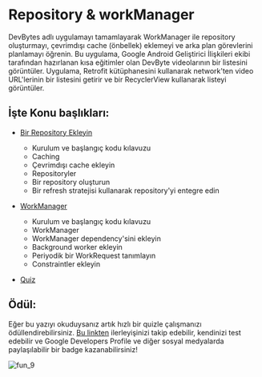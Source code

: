 # Repository & workManager

DevBytes adlı uygulamayı tamamlayarak WorkManager ile repository oluşturmayı, çevrimdışı cache (önbellek) eklemeyi ve arka plan görevlerini planlamayı öğrenin. Bu uygulama, Google Android Geliştirici İlişkileri ekibi tarafından hazırlanan kısa eğitimler olan DevByte videolarının bir listesini görüntüler. Uygulama, Retrofit kütüphanesini kullanarak network'ten video URL'lerinin bir listesini getirir ve bir RecyclerView kullanarak listeyi görüntüler.

## İşte Konu başlıkları:

- [Bir Repository Ekleyin](https://github.com/serkanalc/Android-Kotlin-Fundamentals/tree/main/Part%209%20-%20Repository%20%26%20workManager%20/D%C3%B6k%C3%BCman%201%20-%20Bir%20Repository%20Ekleyin)
  - Kurulum ve başlangıç kodu kılavuzu
  - Caching
  - Çevrimdışı cache ekleyin
  - Repositoryler
  - Bir repository oluşturun
  - Bir refresh stratejisi kullanarak repository'yi entegre edin

- [WorkManager](https://github.com/serkanalc/Android-Kotlin-Fundamentals/tree/main/Part%209%20-%20Repository%20%26%20workManager%20/D%C3%B6k%C3%BCman%202%20-%20WorkManager)
  - Kurulum ve başlangıç kodu kılavuzu
  - WorkManager
  - WorkManager dependency'sini ekleyin
  - Background worker ekleyin
  - Periyodik bir WorkRequest tanımlayın
  - Constraintler ekleyin
  

- [Quiz](https://github.com/serkanalc/Android-Kotlin-Fundamentals/tree/main/Part%209%20-%20Repository%20%26%20workManager%20/Quiz)

## Ödül:

Eğer bu yazıyı okuduysanız artık hızlı bir quizle çalışmanızı ödüllendirebilirsiniz. [Bu linkten](https://developer.android.com/courses/pathways/kotlin-fundamentals-nine#0) 
ilerleyişinizi takip edebilir, kendinizi test edebilir ve Google Developers Profile ve diğer sosyal medyalarda paylaşılabilir
bir badge kazanabilirsiniz!

![fun_9](https://user-images.githubusercontent.com/46448616/148640302-856cbabe-1be2-41b5-806a-3e7fe7cdf321.png)

